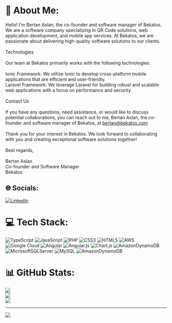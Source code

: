 # 💫 About Me:
Hello! I'm Bertan Aslan, the co-founder and software manager of Bekatos. We are a software company specializing in QR Code solutions, web application development, and mobile app services. At Bekatos, we are passionate about delivering high-quality software solutions to our clients.<br><br>Technologies<br><br>Our team at Bekatos primarily works with the following technologies:<br><br>Ionic Framework: We utilize Ionic to develop cross-platform mobile applications that are efficient and user-friendly.<br>Laravel Framework: We leverage Laravel for building robust and scalable web applications with a focus on performance and security.<br><br>Contact Us<br><br>If you have any questions, need assistance, or would like to discuss potential collaborations, you can reach out to me, Bertan Aslan, the co-founder and software manager of Bekatos, at bertan@bekatos.com<br><br>Thank you for your interest in Bekatos. We look forward to collaborating with you and creating exceptional software solutions together!<br><br>Best regards,<br><br>Bertan Aslan<br>Co-founder and Software Manager<br>Bekatos


## 🌐 Socials:
[![LinkedIn](https://img.shields.io/badge/LinkedIn-%230077B5.svg?logo=linkedin&logoColor=white)](https://linkedin.com/in/bertanaslan) 

# 💻 Tech Stack:
![TypeScript](https://img.shields.io/badge/typescript-%23007ACC.svg?style=for-the-badge&logo=typescript&logoColor=white) ![JavaScript](https://img.shields.io/badge/javascript-%23323330.svg?style=for-the-badge&logo=javascript&logoColor=%23F7DF1E) ![PHP](https://img.shields.io/badge/php-%23777BB4.svg?style=for-the-badge&logo=php&logoColor=white) ![CSS3](https://img.shields.io/badge/css3-%231572B6.svg?style=for-the-badge&logo=css3&logoColor=white) ![HTML5](https://img.shields.io/badge/html5-%23E34F26.svg?style=for-the-badge&logo=html5&logoColor=white) ![AWS](https://img.shields.io/badge/AWS-%23FF9900.svg?style=for-the-badge&logo=amazon-aws&logoColor=white) ![Google Cloud](https://img.shields.io/badge/Google%20Cloud-%234285F4.svg?style=for-the-badge&logo=google-cloud&logoColor=white) ![Angular](https://img.shields.io/badge/angular-%23DD0031.svg?style=for-the-badge&logo=angular&logoColor=white) ![Angular.js](https://img.shields.io/badge/angular.js-%23E23237.svg?style=for-the-badge&logo=angularjs&logoColor=white) ![Chart.js](https://img.shields.io/badge/chart.js-F5788D.svg?style=for-the-badge&logo=chart.js&logoColor=white) ![AmazonDynamoDB](https://img.shields.io/badge/Amazon%20DynamoDB-4053D6?style=for-the-badge&logo=Amazon%20DynamoDB&logoColor=white) ![MicrosoftSQLServer](https://img.shields.io/badge/Microsoft%20SQL%20Sever-CC2927?style=for-the-badge&logo=microsoft%20sql%20server&logoColor=white) ![MySQL](https://img.shields.io/badge/mysql-%2300f.svg?style=for-the-badge&logo=mysql&logoColor=white) ![AmazonDynamoDB](https://img.shields.io/badge/Amazon%20DynamoDB-4053D6?style=for-the-badge&logo=Amazon%20DynamoDB&logoColor=white)
# 📊 GitHub Stats:
![](https://github-readme-stats.vercel.app/api?username=bertanaslan4&theme=onedark&hide_border=false&include_all_commits=false&count_private=false)<br/>
![](https://github-readme-streak-stats.herokuapp.com/?user=bertanaslan4&theme=onedark&hide_border=false)<br/>
![](https://github-readme-stats.vercel.app/api/top-langs/?username=bertanaslan4&theme=onedark&hide_border=false&include_all_commits=false&count_private=false&layout=compact)

---
[![](https://visitcount.itsvg.in/api?id=bertanaslan4&icon=8&color=2)](https://visitcount.itsvg.in)

<!-- Proudly created with GPRM ( https://gprm.itsvg.in ) -->
